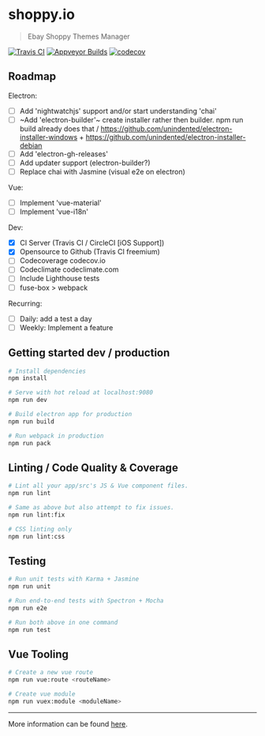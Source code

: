 # shoppy.io

> Ebay Shoppy Themes Manager

[![Travis CI](https://travis-ci.org/tomsiwik/shoppy.io.svg?branch=master)](https://travis-ci.org/tomsiwik/shoppy.io)
[![Appveyor Builds](https://ci.appveyor.com/api/projects/status/pyfalqw7f3d3n1i3?svg=true)](https://ci.appveyor.com/project/tomsiwik/shoppy-io)
[![codecov](https://codecov.io/gh/tomsiwik/shoppy.io/branch/master/graph/badge.svg)](https://codecov.io/gh/tomsiwik/shoppy.io)

## Roadmap

Electron:

  - [ ] Add 'nightwatchjs' support and/or start understanding 'chai'
  - [ ] ~Add 'electron-builder'~ create installer rather then builder. npm run build already does that / https://github.com/unindented/electron-installer-windows + https://github.com/unindented/electron-installer-debian
  - [ ] Add 'electron-gh-releases'
  - [ ] Add updater support (electron-builder?)
  - [ ] Replace chai with Jasmine (visual e2e on electron)

Vue:

  - [ ] Implement 'vue-material'
  - [ ] Implement 'vue-i18n'

Dev:

  - [x] CI Server (Travis CI / CircleCI [iOS Support])
  - [x] Opensource to Github (Travis CI freemium)
  - [ ] Codecoverage codecov.io
  - [ ] Codeclimate codeclimate.com
  - [ ] Include Lighthouse tests
  - [ ] fuse-box > webpack

Recurring:

  - [ ] Daily: add a test a day
  - [ ] Weekly: Implement a feature

## Getting started dev / production

```bash
# Install dependencies
npm install

# Serve with hot reload at localhost:9080
npm run dev

# Build electron app for production
npm run build

# Run webpack in production
npm run pack
```

## Linting / Code Quality & Coverage

```bash
# Lint all your app/src's JS & Vue component files.
npm run lint

# Same as above but also attempt to fix issues.
npm run lint:fix

# CSS linting only
npm run lint:css
```

## Testing

```bash
# Run unit tests with Karma + Jasmine
npm run unit

# Run end-to-end tests with Spectron + Mocha
npm run e2e

# Run both above in one command
npm run test
```

## Vue Tooling

```bash
# Create a new vue route
npm run vue:route <routeName>

# Create vue module
npm run vuex:module <moduleName>
```

---

More information can be found [here](https://simulatedgreg.gitbooks.io/electron-vue/content/).